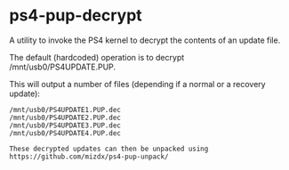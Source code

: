 # ps4-pup-decrypt

A utility to invoke the PS4 kernel to decrypt the contents of an update file.

The default (hardcoded) operation is to decrypt /mnt/usb0/PS4UPDATE.PUP.

This will output a number of files (depending if a normal or a recovery update):

    /mnt/usb0/PS4UPDATE1.PUP.dec
    /mnt/usb0/PS4UPDATE2.PUP.dec
    /mnt/usb0/PS4UPDATE3.PUP.dec
    /mnt/usb0/PS4UPDATE4.PUP.dec
    
    These decrypted updates can then be unpacked using
    https://github.com/mizdx/ps4-pup-unpack/
